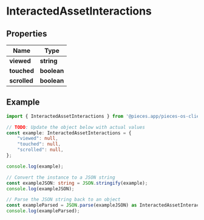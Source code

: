 
# InteractedAssetInteractions


## Properties

Name | Type
------------ | -------------
**viewed** | **string**
**touched** | **boolean**
**scrolled** | **boolean**

## Example

```typescript
import { InteractedAssetInteractions } from '@pieces.app/pieces-os-client';

// TODO: Update the object below with actual values
const example: InteractedAssetInteractions = {
    "viewed": null,
    "touched": null,
    "scrolled": null,
};

console.log(example);

// Convert the instance to a JSON string
const exampleJSON: string = JSON.stringify(example);
console.log(exampleJSON);

// Parse the JSON string back to an object
const exampleParsed = JSON.parse(exampleJSON) as InteractedAssetInteractions;
console.log(exampleParsed);
```



